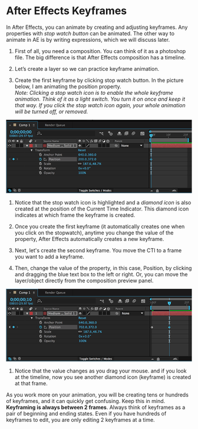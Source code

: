 # After Effects Keyframes

In After Effects, you can animate by creating and adjusting keyframes. Any properties with *stop watch button* can be animated. The other way to animate in AE is by writing expressions, which we will discuss later.

1. First of all, you need a composition. You can think of it as a photoshop file. The big difference is that After Effects composition has a timeline.

1. Let’s create a layer so we can practice keyframe animation. 

1. Create the first keyframe by clicking stop watch button. In the picture below, I am animating the position property.  
*Note: Clicking a stop watch icon is to enable the whole keyframe animation. Think of it as a light switch. You turn it on once and keep it that way. If you click the stop watch icon again, your whole animation will be turned off, or removed.*

![Creating the first keyframe](../images/w3/keyframe-1.png)

1. Notice that the stop watch icon is highlighted and a *diamond icon* is also created at the position of the Current Time Indicator. This diamond icon indicates at which frame the keyframe is created.

1. Once you create the first keyframe (it automatically creates one when you click on the stopwatch), anytime you change the value of the property, After Effects automatically creates a new keyframe.

1. Next, let's create the second keyframe. You move the CTI to a frame you want to add a keyframe. 

1. Then, change the value of the property, in this case, Position, by clicking and dragging the blue text box to the left or right. Or, you can move the layer/object directly from the composition preview panel.

![the second keyframe](../images/w3/keyframe-2.png)

1. Notice that the value changes as you drag your mouse. and if you look at the timeline, now you see another diamond icon (keyframe) is created at that frame.

As you work more on your animation, you will be creating tens or hundreds of keyframes, and it can quickly get confusing. Keep this in mind. **Keyframing is always between 2 frames**. Always think of keyframes as a pair of beginning and ending states. Even if you have hundreds of keyframes to edit, you are only editing 2 keyframes at a time.
